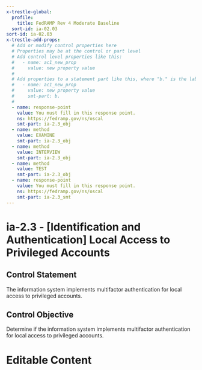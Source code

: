 ```yaml
---
x-trestle-global:
  profile:
    title: FedRAMP Rev 4 Moderate Baseline
  sort-id: ia-02.03
sort-id: ia-02.03
x-trestle-add-props:
  # Add or modify control properties here
  # Properties may be at the control or part level
  # Add control level properties like this:
  #   - name: ac1_new_prop
  #     value: new property value
  #
  # Add properties to a statement part like this, where "b." is the label of the target statement part
  #   - name: ac1_new_prop
  #     value: new property value
  #     smt-part: b.
  #
  - name: response-point
    value: You must fill in this response point.
    ns: https://fedramp.gov/ns/oscal
    smt-part: ia-2.3_obj
  - name: method
    value: EXAMINE
    smt-part: ia-2.3_obj
  - name: method
    value: INTERVIEW
    smt-part: ia-2.3_obj
  - name: method
    value: TEST
    smt-part: ia-2.3_obj
  - name: response-point
    value: You must fill in this response point.
    ns: https://fedramp.gov/ns/oscal
    smt-part: ia-2.3_smt
---
```


# ia-2.3 - \[Identification and Authentication\] Local Access to Privileged Accounts

## Control Statement

The information system implements multifactor authentication for local access to privileged accounts.

## Control Objective

Determine if the information system implements multifactor authentication for local access to privileged accounts.

# Editable Content

<!-- Make additions and edits below -->
<!-- The above represents the contents of the control as received by the profile, prior to additions. -->
<!-- If the profile makes additions to the control, they will appear below. -->
<!-- The above markdown may not be edited but you may edit the content below, and/or introduce new additions to be made by the profile. -->
<!-- If there is a yaml header at the top, parameter values may be edited. Use --set-parameters to incorporate the changes during assembly. -->
<!-- The content here will then replace what is in the profile for this control, after running profile-assemble. -->
<!-- The added parts in the profile for this control are below.  You may edit them and/or add new ones. -->
<!-- Each addition must have a heading either of the form ## Control my_addition_name -->
<!-- or ## Part a. (where the a. refers to one of the control statement labels.) -->
<!-- "## Control" parts are new parts added after the statement part. -->
<!-- "## Part" parts are new parts added into the top-level statement part with that label. -->
<!-- Subparts may be added with nested hash levels of the form ### My Subpart Name -->
<!-- underneath the parent ## Control or ## Part being added -->
<!-- See https://oscal-compass.github.io/compliance-trestle/tutorials/ssp_profile_catalog_authoring/ssp_profile_catalog_authoring for guidance. -->
